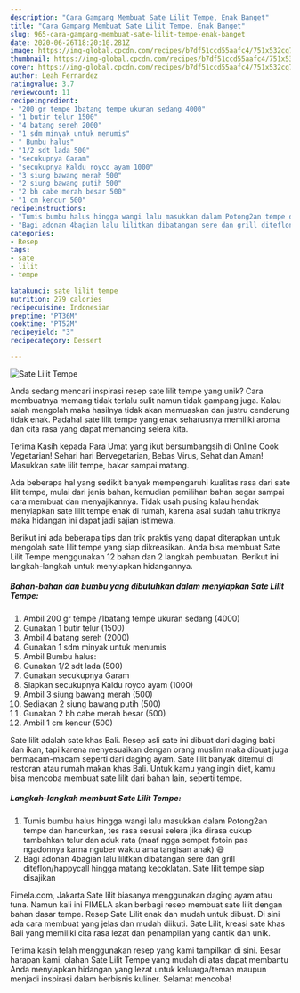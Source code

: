 ```yaml
---
description: "Cara Gampang Membuat Sate Lilit Tempe, Enak Banget"
title: "Cara Gampang Membuat Sate Lilit Tempe, Enak Banget"
slug: 965-cara-gampang-membuat-sate-lilit-tempe-enak-banget
date: 2020-06-26T18:20:10.281Z
image: https://img-global.cpcdn.com/recipes/b7df51ccd55aafc4/751x532cq70/sate-lilit-tempe-foto-resep-utama.jpg
thumbnail: https://img-global.cpcdn.com/recipes/b7df51ccd55aafc4/751x532cq70/sate-lilit-tempe-foto-resep-utama.jpg
cover: https://img-global.cpcdn.com/recipes/b7df51ccd55aafc4/751x532cq70/sate-lilit-tempe-foto-resep-utama.jpg
author: Leah Fernandez
ratingvalue: 3.7
reviewcount: 11
recipeingredient:
- "200 gr tempe 1batang tempe ukuran sedang 4000"
- "1 butir telur 1500"
- "4 batang sereh 2000"
- "1 sdm minyak untuk menumis"
- " Bumbu halus"
- "1/2 sdt lada 500"
- "secukupnya Garam"
- "secukupnya Kaldu royco ayam 1000"
- "3 siung bawang merah 500"
- "2 siung bawang putih 500"
- "2 bh cabe merah besar 500"
- "1 cm kencur 500"
recipeinstructions:
- "Tumis bumbu halus hingga wangi lalu masukkan dalam Potong2an tempe dan hancurkan, tes rasa sesuai selera jika dirasa cukup tambahkan telur dan aduk rata (maaf ngga sempet fotoin pas ngadonnya karna nguber waktu ama tangisan anak) 😅"
- "Bagi adonan 4bagian lalu lilitkan dibatangan sere dan grill diteflon/happycall hingga matang kecoklatan. Sate lilit tempe siap disajikan"
categories:
- Resep
tags:
- sate
- lilit
- tempe

katakunci: sate lilit tempe 
nutrition: 279 calories
recipecuisine: Indonesian
preptime: "PT36M"
cooktime: "PT52M"
recipeyield: "3"
recipecategory: Dessert

---
```



![Sate Lilit Tempe](https://img-global.cpcdn.com/recipes/b7df51ccd55aafc4/751x532cq70/sate-lilit-tempe-foto-resep-utama.jpg)

Anda sedang mencari inspirasi resep sate lilit tempe yang unik? Cara membuatnya memang tidak terlalu sulit namun tidak gampang juga. Kalau salah mengolah maka hasilnya tidak akan memuaskan dan justru cenderung tidak enak. Padahal sate lilit tempe yang enak seharusnya memiliki aroma dan cita rasa yang dapat memancing selera kita.

Terima Kasih kepada Para Umat yang ikut bersumbangsih di Online Cook Vegetarian! Sehari hari Bervegetarian, Bebas Virus, Sehat dan Aman! Masukkan sate lilit tempe, bakar sampai matang.

Ada beberapa hal yang sedikit banyak mempengaruhi kualitas rasa dari sate lilit tempe, mulai dari jenis bahan, kemudian pemilihan bahan segar sampai cara membuat dan menyajikannya. Tidak usah pusing kalau hendak menyiapkan sate lilit tempe enak di rumah, karena asal sudah tahu triknya maka hidangan ini dapat jadi sajian istimewa.


Berikut ini ada beberapa tips dan trik praktis yang dapat diterapkan untuk mengolah sate lilit tempe yang siap dikreasikan. Anda bisa membuat Sate Lilit Tempe menggunakan 12 bahan dan 2 langkah pembuatan. Berikut ini langkah-langkah untuk menyiapkan hidangannya.

<!--inarticleads1-->

##### Bahan-bahan dan bumbu yang dibutuhkan dalam menyiapkan Sate Lilit Tempe:

1. Ambil 200 gr tempe /1batang tempe ukuran sedang (4000)
1. Gunakan 1 butir telur (1500)
1. Ambil 4 batang sereh (2000)
1. Gunakan 1 sdm minyak untuk menumis
1. Ambil  Bumbu halus:
1. Gunakan 1/2 sdt lada (500)
1. Gunakan secukupnya Garam
1. Siapkan secukupnya Kaldu royco ayam (1000)
1. Ambil 3 siung bawang merah (500)
1. Sediakan 2 siung bawang putih (500)
1. Gunakan 2 bh cabe merah besar (500)
1. Ambil 1 cm kencur (500)


Sate lilit adalah sate khas Bali. Resep asli sate ini dibuat dari daging babi dan ikan, tapi karena menyesuaikan dengan orang muslim maka dibuat juga bermacam-macam seperti dari daging ayam. Sate lilit banyak ditemui di restoran atau rumah makan khas Bali. Untuk kamu yang ingin diet, kamu bisa mencoba membuat sate lilit dari bahan lain, seperti tempe. 

<!--inarticleads2-->

##### Langkah-langkah membuat Sate Lilit Tempe:

1. Tumis bumbu halus hingga wangi lalu masukkan dalam Potong2an tempe dan hancurkan, tes rasa sesuai selera jika dirasa cukup tambahkan telur dan aduk rata (maaf ngga sempet fotoin pas ngadonnya karna nguber waktu ama tangisan anak) 😅
1. Bagi adonan 4bagian lalu lilitkan dibatangan sere dan grill diteflon/happycall hingga matang kecoklatan. Sate lilit tempe siap disajikan


Fimela.com, Jakarta Sate lilit biasanya menggunakan daging ayam atau tuna. Namun kali ini FIMELA akan berbagi resep membuat sate lilit dengan bahan dasar tempe. Resep Sate Lilit enak dan mudah untuk dibuat. Di sini ada cara membuat yang jelas dan mudah diikuti. Sate Lilit, kreasi sate khas Bali yang memiliki cita rasa lezat dan penampilan yang cantik dan unik. 

Terima kasih telah menggunakan resep yang kami tampilkan di sini. Besar harapan kami, olahan Sate Lilit Tempe yang mudah di atas dapat membantu Anda menyiapkan hidangan yang lezat untuk keluarga/teman maupun menjadi inspirasi dalam berbisnis kuliner. Selamat mencoba!
